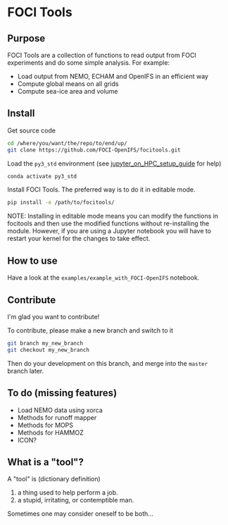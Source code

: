 FOCI Tools
==========

Purpose
-------

FOCI Tools are a collection of functions to read output from FOCI experiments and do some simple analysis. 
For example: 
* Load output from NEMO, ECHAM and OpenIFS in an efficient way
* Compute global means on all grids
* Compute sea-ice area and volume

Install
-------

Get source code
```bash
cd /where/you/want/the/repo/to/end/up/
git clone https://github.com/FOCI-OpenIFS/focitools.git
```

Load the `py3_std` environment (see [jupyter_on_HPC_setup_guide](https://git.geomar.de/python/jupyter_on_HPC_setup_guide) for help)
```bash
conda activate py3_std
```

Install FOCI Tools. The preferred way is to do it in editable mode. 
```bash
pip install -e /path/to/focitools/
```

NOTE: Installing in editable mode means you can modify the functions in focitools and then use the modified functions without re-installing the module. However, if you are using a Jupyter notebook you will have to restart your kernel for the changes to take effect. 

How to use
----------

Have a look at the `examples/example_with_FOCI-OpenIFS` notebook. 

Contribute
----------

I'm glad you want to contribute! 

To contribute, please make a new branch and switch to it 
```bash
git branch my_new_branch
git checkout my_new_branch
```
Then do your development on this branch, and merge into the `master` branch later. 

To do (missing features)
------------------------

* Load NEMO data using xorca 
* Methods for runoff mapper
* Methods for MOPS
* Methods for HAMMOZ
* ICON? 

What is a "tool"?
-----------------

A "tool" is (dictionary definition) 
1) a thing used to help perform a job. 
2) a stupid, irritating, or contemptible man.

Sometimes one may consider oneself to be both...


